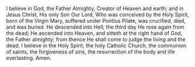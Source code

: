 I believe in God, 
the Father Almighty, 
Creator of Heaven and earth;
and in Jesus Christ, 
His only Son Our Lord,
Who was conceived by the Holy Spirit, 
born of the Virgin Mary, 
suffered under Pontius Pilate, 
was crucified, died, and was buried.
He descended into Hell; 
the third day He rose again from the dead;
He ascended into Heaven, 
and sitteth at the right hand of God, 
the Father almighty; 
from thence He shall come to judge the living and the dead.
I believe in the Holy Spirit, 
the holy Catholic Church, 
the communion of saints, 
the forgiveness of sins, 
the resurrection of the body
and life everlasting.
Amen.